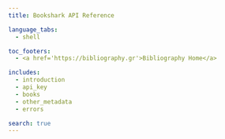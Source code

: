 ```yaml
---
title: Bookshark API Reference

language_tabs:
  - shell

toc_footers:
  - <a href='https://bibliography.gr'>Bibliography Home</a>  

includes:
  - introduction
  - api_key
  - books
  - other_metadata
  - errors

search: true
---
```

